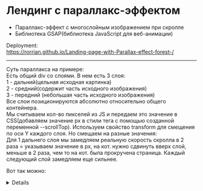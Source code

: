 # Лендинг с параллакс-эффектом

* Параллакс-эффект с многослойным изображением при скролле
* Библиотека GSAP(библиотека JavaScript для веб-анимации)

Deployment:  
https://rorrian.github.io/Landing-page-with-Parallax-effect-forest-/

______

Суть параллакса на примере:  
 Есть общий div со слоями. В нем есть 3 слоя:  
 1 - дальний(цельная исходная картинка)  
 2 - средний(содержит часть исходного изображения)  
 3 - передний (небольшая часть исходного изображения)  
 Все слои позиционируются абсолютно относительно общего контейнера.  
 Мы считываем кол-во пикселей из JS и передаем это значение в CSS(добавляем значение px в стили тега <html> с помощью созданной переменной --scrollTop).
 Используем свойство transform для смещения по оси Y каждого слоя. Но смещаем на разные значения:  
 Для 1 дальнего слоя мы замедляем реальную скорость скролла в 2 раза = указываем значение в px, на кот. нужно сдвинуть вверх слой, меньше в 2 раза, чем то на кот. была прокручена страница. Каждый следующий слой замедляем еще сильнее.

 

Вот так можно:

<details>
 
[![введите сюда описание изображения][1]][1]
 
[1]: https://i.stack.imgur.com/AKtls.jpg
 
</details>

